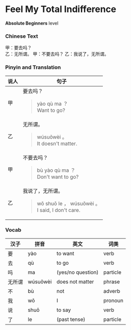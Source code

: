 # Feel My Total Indifference
**Absolute Beginners** level
### Chinese Text
甲：要去吗？<br />乙：无所谓。
甲：不要去吗？
乙：我说了，无所谓。

### Pinyin and Translation
|说人|句子|
|----|----|
|甲|要去吗？<blockquote>yào qù ma ？<br />Want to go?</blockquote>|
|乙|无所谓。<blockquote>wúsuǒwèi 。<br />It doesn't matter.</blockquote>|
|甲|不要去吗？<blockquote>bù yào qù ma ？<br />Don't want to go?</blockquote>|
|乙|我说了，无所谓。<blockquote>wǒ shuō le ， wúsuǒwèi 。<br />I said, I don't care.</blockquote>|
### Vocab
|汉子|拼音|英文|词类|
|----|----|----|----|
|要|yào|to want|verb|
|去|qù|to go|verb|
|吗|ma|(yes/no question)|particle|
|无所谓|wúsuǒwèi|does not matter|phrase|
|不|bù|not|adverb|
|我|wǒ|I|pronoun|
|说|shuō|to say|verb|
|了|le|(past tense)|particle|